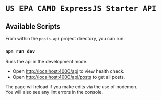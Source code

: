 # `US EPA CAMD ExpressJS Starter API`

## Available Scripts

From within the `posts-api` project directory, you can run:

### `npm run dev`

Runs the api in the development mode.<br />
* Open [http://localhost:4000/api](http://localhost:4000/api) to view health check.
* Open [http://localhost:4000/api/posts](http://localhost:4000/api/posts) to get all posts.

The page will reload if you make edits via the use of nodemon.<br />
You will also see any lint errors in the console.